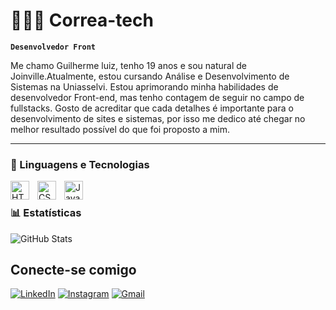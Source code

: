 
# 🧑🏻‍💻 Correa-tech

**`Desenvolvedor Front`**

Me chamo Guilherme luiz, tenho 19 anos e sou natural de Joinville.Atualmente, estou cursando Análise e Desenvolvimento de Sistemas na Uniasselvi. Estou aprimorando minha habilidades de desenvolvedor Front-end, mas tenho contagem de seguir no campo de fullstacks. Gosto de acreditar que cada detalhes é importante para o desenvolvimento de sites e sistemas, por isso me dedico até chegar no melhor resultado possível do que foi proposto a mim.



---

### 🤖 Linguagens e Tecnologias

<img 
    align="left" 
    alt="HTML"
    title="HTML" 
    width="30px" 
    style="padding-right: 10px;" 
    src="https://cdn.jsdelivr.net/gh/devicons/devicon@latest/icons/html5/html5-original.svg" 
/>
<img 
    align="left" 
    alt="CSS" 
    title="CSS"
    width="30px" 
    style="padding-right: 10px;" 
    src="https://cdn.jsdelivr.net/gh/devicons/devicon@latest/icons/css3/css3-original.svg" 
/>
<img 
    align="left" 
    alt="JavaScript" 
    title="JavaScript"
    width="30px" 
    style="padding-right: 10px;" 
    src="https://cdn.jsdelivr.net/gh/devicons/devicon@latest/icons/javascript/javascript-original.svg" 
/>
<br/>

### 📊 Estatísticas

![GitHub Stats](https://github-readme-stats.vercel.app/api?username=correa-tech&theme=transparent&bg_color=000&border_color=30A3DC&show_icons=true&icon_color=30A3DC&title_color=E94D5F&text_color=FFF)

## Conecte-se comigo

[![LinkedIn](https://img.shields.io/badge/LinkedIn-0077B5?style=for-the-badge&logo=linkedin&logoColor=white)](https://www.linkedin.com/in/guilherme-luiz-corrêa-210739266/) [![Instagram](https://img.shields.io/badge/-Instagram-%23E4405F?style=for-the-badge&logo=instagram&logoColor=white)](https://www.instagram.com/ogui.luiz/) [![Gmail](https://img.shields.io/badge/Gmail-333333?style=for-the-badge&logo=gmail&logoColor=red)](mailto:guilhermeluis899@gmail.com)
